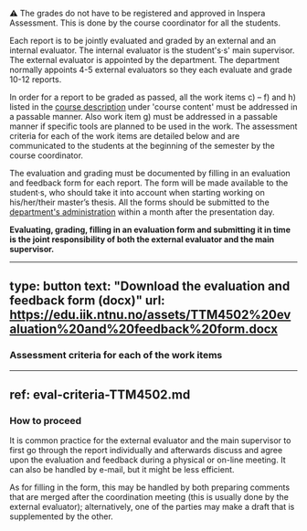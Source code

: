 :warning:
The grades do not have to be registered and approved in Inspera Assessment. This is done by the course coordinator for all the students.


Each report is to be jointly evaluated and graded by an external and an internal evaluator. The internal evaluator is the student's·s' main supervisor. The external evaluator is appointed by the department. The department normally appoints 4-5 external evaluators so they each evaluate and grade 10-12 reports.

In order for a report to be graded as passed, all the work items c) – f) and h) listed in the [course description](https://www.ntnu.edu/studies/courses/TTM4502) under 'course content' must be addressed in a passable manner. Also work item g) must be addressed in a passable manner if specific tools are planned to be used in the work. The assessment criteria for each of the work items are detailed below and are communicated to the students at the beginning of the semester by the course coordinator.

The evaluation and grading must be documented by filling in an evaluation and feedback form for each report. The form will be made available to the student·s, who should take it into account when starting working on his/her/their master’s thesis. All the forms should be submitted to the [department's administration](mailto:liv.k.stubberud@ntnu.no,laurent.paquereau@ntnu.no) within a month after the presentation day.

**Evaluating, grading, filling in an evaluation form and submitting it in time is the joint responsibility of both the external evaluator and the main supervisor.**

---
type: button
text: "Download the evaluation and feedback form (docx)"
url: https://edu.iik.ntnu.no/assets/TTM4502%20evaluation%20and%20feedback%20form.docx
---


### Assessment criteria for each of the work items


---
ref: eval-criteria-TTM4502.md
---


### How to proceed

It is common practice for the external evaluator and the main supervisor to first go through the report individually and afterwards discuss and agree upon the evaluation and feedback during a physical or on-line meeting. It can also be handled by e-mail, but it might be less efficient. 

As for filling in the form, this may be handled by both preparing comments that are merged after the coordination meeting (this is usually done by the external evaluator); alternatively, one of the parties may make a draft that is supplemented by the other.
